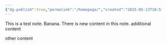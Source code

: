 ```yaml
---
{"dg-publish":true,"permalink":"/homepage/","created":"2025-05-13T10:51:18.252+02:00","updated":"2025-05-13T11:15:30.234+02:00"}
---
```


This is a test note. Banana. 
There is new content in this note. 
additional content 

other content